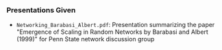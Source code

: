 ### Presentations Given
- `Networking_Barabasi_Albert.pdf`: Presentation summarizing the paper "Emergence of Scaling in Random Networks
by Barabasi and Albert (1999)" for Penn State network discussion group
